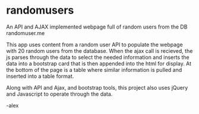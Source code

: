 # randomusers
An API and AJAX implemented webpage full of random users 
from the DB  randomuser.me

This app uses content from a random user API to populate the webpage with 20 random users from the database.
When the ajax call is recieved, the js parses through the data to select the needed information and inserts 
the data into a bootstrap card that is then appended into the html for display. 
At the bottom of the page is a table where similar information is pulled and inserted into a table format.

Along with API and Ajax, and bootstrap tools, this project also uses jQuery and Javascript to operate
through the data. 

-alex
